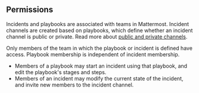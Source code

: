 ## Permissions

Incidents and playbooks are associated with teams in Mattermost. Incident channels are created based on playbooks, which define whether an incident channel is public or private. Read more about [public and private channels](https://docs.mattermost.com/help/getting-started/organizing-conversations.html).

Only members of the team in which the playbook or incident is defined have access. Playbook membership is independent of incident membership.

- Members of a playbook may start an incident using that playbook, and edit the playbook's stages and steps.
- Members of an incident may modify the current state of the incident, and invite new members to the incident channel.
